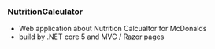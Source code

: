 ### NutritionCalculator
* Web application about Nutrition Calcualtor for McDonalds
* build by .NET core 5 and MVC / Razor pages
